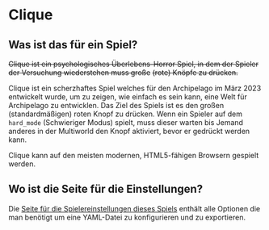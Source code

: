 # Clique

## Was ist das für ein Spiel?

~~Clique ist ein psychologisches Überlebens-Horror Spiel, in dem der Spieler der Versuchung wiederstehen muss große~~
~~(rote) Knöpfe zu drücken.~~

Clique ist ein scherzhaftes Spiel welches für den Archipelago im März 2023 entwickelt wurde, um zu zeigen, wie einfach
es sein kann, eine Welt für Archipelago zu entwicklen. Das Ziel des Spiels ist es den großen (standardmäßigen) roten
Knopf zu drücken. Wenn ein Spieler auf dem `hard_mode` (Schwieriger Modus) spielt, muss dieser warten bis Jemand
anderes in der Multiworld den Knopf aktiviert, bevor er gedrückt werden kann.

Clique kann auf den meisten modernen, HTML5-fähigen Browsern gespielt werden.

## Wo ist die Seite für die Einstellungen?

Die [Seite für die Spielereinstellungen dieses Spiels](../player-options) enthält alle Optionen die man benötigt um
eine YAML-Datei zu konfigurieren und zu exportieren.
